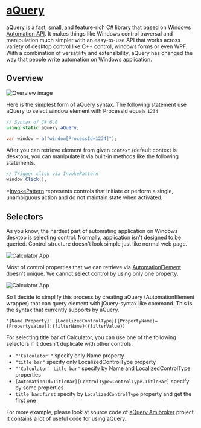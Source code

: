 [aQuery](https://github.com/Soul-Master/aQuery)
==================================================

aQuery is a fast, small, and feature-rich C# library that based on [Windows Automation API](https://msdn.microsoft.com/en-us/library/windows/desktop/ff486375(v=vs.85).aspx). It makes things like Windows control traversal and manipulation much simpler with an easy-to-use API that works across variety of desktop control like C++ control, windows forms or even WPF. With a combination of versatility and extensibility, aQuery has changed the way that people write automation on Windows application.

Overview
---------

![Overview image](https://cdn.rawgit.com/Soul-Master/aQuery/master/aQuery/Overview.PNG)

Here is the simplest form of aQuery syntax. The following statement use aQuery to select window element with ProcessId equals `1234`

```C#
// Syntax of C# 6.0
using static aQuery.aQuery;

var window = a("window[ProcessId=1234]");
```

After you can retrieve element from given `context` (default context is desktop), you can manipulate it via built-in methods like the following statements.

```C#
// Trigger click via InvokePattern
window.Click();
```

*[InvokePattern](https://msdn.microsoft.com/en-us/library/system.windows.automation.invokepattern(v=vs.110).aspx) represents controls that initiate or perform a single, unambiguous action and do not maintain state when activated.

Selectors
---------
As you know, the hardest part of automating application on Windows desktop is selecting control. Normally, application isn't designed to be queried. Control structure doesn't look simple just like normal web page.

![Calculator App](https://cdn.rawgit.com/Soul-Master/aQuery/master/Calculator1.png)

Most of control properties that we can retrieve via  [AutomationElement](https://msdn.microsoft.com/en-us/library/system.windows.automation.automationelement(v=vs.110).aspx) doesn't unique. We cannot select control by using only one property.

![Calculator App](https://cdn.rawgit.com/Soul-Master/aQuery/master/demo/Calculator2.png) 

So I decide to simplify this process by creating aQuery (AutomationElement wrapper) that can query element with jQuery-syntax like command. This is the syntax that currently supports by aQuery.

```text
'{Name Property}' {LocalizedControlType}[{PropertyName}={PropertyValue}]:{filterName}({filterValue})
```

For selecting title bar of Calculator, you can use one of the following selectors if it doesn't duplicate with other controls.

- `"'Calculator'"` specify only Name property
- `"title bar"` specify only LocalizedControlType property
- `"'Calculator' title bar"` specify by Name and LocalizedControlType properties
- `[AutomationId=TitleBar][ControlType=ControlType.TitleBar]` specify by some properties
- `title bar:first` specify by `LocalizedControlType` property and get the first one

For more example, please look at source code of [aQuery.Amibroker](https://github.com/Soul-Master/aQuery/tree/master/aQuery.Amibroker) project. It contains a lot of useful code for using aQuery.
